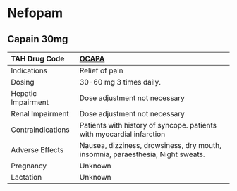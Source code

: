 # Nefopam

## Capain 30mg

| TAH Drug Code      | [OCAPA](https://www.tahsda.org.tw/drugs/hissearch.php?drug_code=OCAPA)          |
|:-------------------|:--------------------------------------------------------------------------------|
| Indications        | Relief of pain                                                                  |
| Dosing             | 30-60 mg 3 times daily.                                                         |
| Hepatic Impairment | Dose adjustment not necessary                                                   |
| Renal Impairment   | Dose adjustment not necessary                                                   |
| Contraindications  | Patients with history of syncope. patients with myocardial infarction           |
| Adverse Effects    | Nausea, dizziness, drowsiness, dry mouth, insomnia, paraesthesia, Night sweats. |
| Pregnancy          | Unknown                                                                         |
| Lactation          | Unknown                                                                         |

